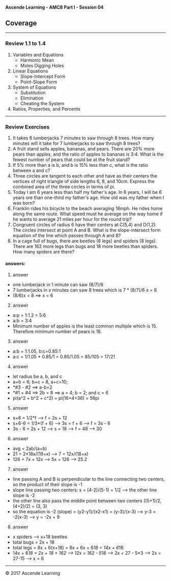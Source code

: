 #### Ascende Learning - AMC8 Part I - Session 04
## Coverage
- - - 

### Review 1.1 to 1.4
  1. Variables and Equations
     - Harmonic Mean
     - Moles Digging Holes
  2. Linear Equations
     - Slope-Intercept Form
     - Point-Slope Form
  3. System of Equations
     - Substitution
     - Elimination
     - Cheating the System
  4. Ratios, Properties, and Percents

- - -
### Review Exercises
1. It takes 6 lumberjacks 7 minutes to saw through 8 trees. How many minutes will it take for 7 lumberjacks to saw through 8 trees?
2. A fruit stand sells apples, bananas, and pears. There are 20% more pears than apples, and the ratio of apples to bananas is 3:4. What is the fewest number of pears that could be at the fruit stand?
3. If 5% more than a is b, and b is 15% less than c, what is the ratio between a and c?
4. Three circles are tangent to each other and have as their centers the vertices of right triangle of side lengths 6, 8, and 10cm. Express the combined area of the three circles in terms of pi.
5. Today I am 6 years less than half my father's age. In 6 years, I will be 6 years ore than one-third my father's age. How old was my father when I was born?
6. Franklin rides his bicycle to the beach averaging 18mph. He rides home along the same route. What speed must he average on the way home if he wants to average 21 miles per hour for the round trip?
7. Congruent circles of radius 6 have their centers at C(5,4) and D(1,2). The circles intersect at point A and B. What is the slope-intersect form equation of the line which passes through A and B?
8. In a cage full of bugs, there are beetles (6 legs) and spiders (8 legs). There are 162 more legs than bugs and 18 more beetles than spiders. How many spiders are there?



#### answers:
1. answer
  - one lumberjack in 1 minute can saw (8/7)/6
  - 7 lumberjacks in x minutes can saw 8 trees which is 7 * (8/7)/6 x = 8
  - (8/6)x = 8 ==> x = 6

2. answer
  - a:p = 1:1.2 = 5:6
  - a:b = 3:4
  - Minimum number of apples is the least common multiple which is 15. Therefore minimum number of pears is 18.

3. answer
  - a:b = 1:1.05, b:c=0.85:1
  - a:c = 1/1.05 * 0.85/1 = 0.85/1.05 = 85/105 = 17/21

4. answer
  - let radius be a, b, and c
  - a+b = 6; b+c = 8, a+c=10;
  - *#3 - #2 ==> a-b=2
  - *#1 + #4 ==> 2b = 8 ==> a = 4; b = 2; and c = 6
  - pi(a^2 + b^2 + c^2) = pi(16+4+36) = 56pi

5. answer
  - s+6 = 1/2*f --> f = 2s + 12
  - s+6-6 = 1/3*(f + 6) --> 3s = f + 6 --> f = 3s - 6
  - 3s - 6 = 2s + 12 --> s = 18 --> f = 48 --> 30
  
6. answer
  - avg = 2ab/(a+b)
  - 21 = 2*18x/(18+x) --> 7 = 12x/(18+x)
  - 126 + 7x = 12x --> 5x = 126 --> 25.2
  
7. answer
  - line passing A and B is perpendicular to the line connecting two centers, so the product of their slope is -1
  - slope line passing two centers: s = (4-2)/(5-1) = 1/2 --> the other line slope is -2
  - the other line also pass the middle point between two centers ((5+1)/2, (4+2)/2) = (3, 3)
  - so the equation is -2 (slope) = (y2-y1)/(x2-x1) = (y-3)/(x-3) --> y-3 = -2(x-3) --> y = -2x + 9
  
8. answer
  - x spiders --> x+18 beetles
  - total bugs = 2x + 18
  - total legs = 8x + 6(x+18) = 8x + 6x + 6*18 = 14x + 6*18
  - 14x + 6*18 = 2x + 18 + 162 --> 12x = 162 - 5*18 --> 2x = 27 - 5*3 --> 2x = 27-15 --> x = 6

- - -

<div class="footer">
    &copy; 2017 Ascende Learning
</div>

  

